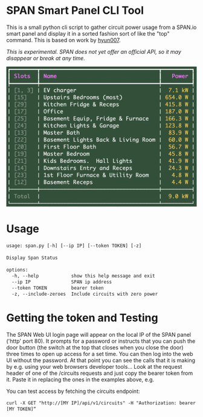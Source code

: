

# SPAN Smart Panel CLI Tool

This is a small python cli script to gather circuit power usage from a SPAN.io
smart panel and display it in a sorted fashion sort of like the "top" command.
This is based on work by [hyun007](https://gist.github.com/hyun007/c689fbed10424b558f140c54851659e3).  

*This is experimental.  SPAN does not yet offer an official API, so it may disappear or break at any time.*

![screen](screen.png)




# Usage

```
usage: span.py [-h] [--ip IP] [--token TOKEN] [-z]

Display Span Status

options:
  -h, --help            show this help message and exit
  --ip IP               SPAN ip address
  --token TOKEN         bearer token
  -z, --include-zeroes  Include circuits with zero power
```


# Getting the token and Testing

The SPAN Web UI login page will appear on the local IP of the SPAN panel ('http' port 80). 
It prompts for a password or instructs that you can push the door button (the switch at the top that closes when you close the door) three times to open up access for a set time. You can then log into the web UI without the password. At that point you can see the calls that it is making by e.g. using your web browsers developer tools... Look at the request header of one of the /circuits requests and just copy the bearer token from it. Paste it in replacing the ones in the examples above, e.g.

You can test access by fetching the circuits endpoint:

```
curl -X GET "http://[MY IP]/api/v1/circuits" -H "Authorization: bearer [MY TOKEN]“
```



